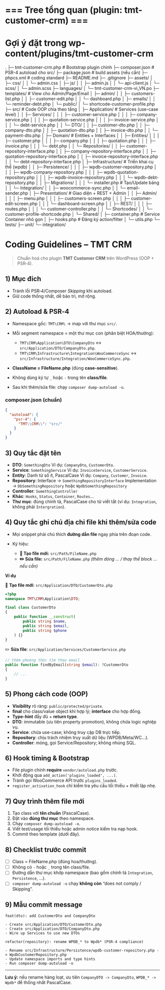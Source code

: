 # === Tree tổng quan (plugin: tmt-customer-crm) ===
# Gợi ý đặt trong wp-content/plugins/tmt-customer-crm

.
├─ tmt-customer-crm.php                # Bootstrap plugin chính
├─ composer.json                       # PSR-4 autoload cho src/
├─ package.json                        # build assets (nếu cần)
├─ phpcs.xml                           # coding standard
├─ README.md
├─ .gitignore
├─ assets/
│  ├─ css/
│  │  └─ admin.css
│  ├─ js/
│  │  ├─ admin.js
│  │  └─ api-client.js
│  └─ scss/
│     └─ admin.scss
├─ languages/
│  └─ tmt-customer-crm-vi_VN.po
├─ templates/                          # View cho Admin/Page/Email
│  ├─ admin/
│  │  ├─ customers-list.php
│  │  ├─ customer-edit.php
│  │  └─ dashboard.php
│  ├─ emails/
│  │  └─ reminder-debt.php
│  └─ public/
│     └─ shortcode-customer-profile.php
├─ src/                                # Code OOP chia theo tầng
│  ├─ Application/                     # Services (use-case level)
│  │  ├─ Services/
│  │  │  ├─ customer-service.php
│  │  │  ├─ company-service.php
│  │  │  ├─ quotation-service.php
│  │  │  ├─ invoice-service.php
│  │  │  └─ debt-service.php
│  │  └─ DTO/
│  │     ├─ customer-dto.php
│  │     ├─ company-dto.php
│  │     ├─ quotation-dto.php
│  │     ├─ invoice-dto.php
│  │     └─ payment-dto.php
│  ├─ Domain/                          # Entities + Interfaces
│  │  ├─ Entities/
│  │  │  ├─ customer.php
│  │  │  ├─ company.php
│  │  │  ├─ quotation.php
│  │  │  ├─ invoice.php
│  │  │  └─ debt.php
│  │  └─ Repositories/
│  │     ├─ customer-repository-interface.php
│  │     ├─ company-repository-interface.php
│  │     ├─ quotation-repository-interface.php
│  │     ├─ invoice-repository-interface.php
│  │     └─ debt-repository-interface.php
│  ├─ Infrastructure/                   # Triển khai cụ thể (wpdb)
│  │  ├─ Persistence/
│  │  │  ├─ wpdb-customer-repository.php
│  │  │  ├─ wpdb-company-repository.php
│  │  │  ├─ wpdb-quotation-repository.php
│  │  │  ├─ wpdb-invoice-repository.php
│  │  │  └─ wpdb-debt-repository.php
│  │  ├─ Migrations/
│  │  │  └─ installer.php              # Tạo/Update bảng
│  │  └─ Integration/
│  │     ├─ woocommerce-sync.php
│  │     └─ email-sender.php
│  ├─ Presentation/                     # Giao diện + REST + Admin
│  │  ├─ Admin/
│  │  │  ├─ menu.php
│  │  │  ├─ customers-screen.php
│  │  │  ├─ customer-edit-screen.php
│  │  │  └─ dashboard-screen.php
│  │  ├─ REST/
│  │  │  ├─ routes.php
│  │  │  └─ customer-controller.php
│  │  └─ Shortcodes/
│  │     └─ customer-profile-shortcode.php
│  └─ Shared/
│     ├─ container.php                 # Service Container nhỏ gọn
│     ├─ hooks.php                     # Đăng ký action/filter
│     └─ utils.php
└─ tests/
   ├─ unit/
   └─ integration/

# Coding Guidelines – TMT CRM

> Chuẩn hoá cho plugin **TMT Customer CRM** trên WordPress (OOP + PSR‑4).

## 1) Mục đích

* Tránh lỗi PSR‑4/Composer *Skipping* khi autoload.
* Giữ code thống nhất, dễ bảo trì, mở rộng.

## 2) Autoload & PSR‑4

* Namespace gốc: `TMT\CRM\` → map với thư mục `src/`.
* Mỗi segment namespace = một thư mục con (phân biệt HOA/thường):

  * `TMT\CRM\Application\DTO\CompanyDto` ↔ `src/Application/DTO/CompanyDto.php`.
  * `TMT\CRM\Infrastructure\Integration\WooCommerceSync` ↔ `src/Infrastructure/Integration/WooCommerceSync.php`.
* **ClassName = FileName.php** (đúng **case-sensitive**).
* Không dùng ký tự `_` hoặc `-` trong tên **class/file**.
* Sau khi thêm/sửa file: chạy `composer dump-autoload -o`.

### composer.json (chuẩn)

```json
{
  "autoload": {
    "psr-4": {
      "TMT\\CRM\\": "src/"
    }
  }
}
```

## 3) Quy tắc đặt tên

* **DTO**: `SomethingDto`
  Ví dụ: `CompanyDto`, `CustomerDto`.
* **Service**: `SomethingService`
  Ví dụ: `InvoiceService`, `CustomerService`.
* **Entity**: Danh từ số ít, PascalCase
  Ví dụ: `Company`, `Customer`, `Invoice`.
* **Repository**:
  Interface → `SomethingRepositoryInterface`
  Implementation → `DbSomethingRepository` hoặc `WpdbSomethingRepository`
* **Controller**: `SomethingController`
* **Khác**: `Hooks`, `Status`, `Container`, `Routes`…
* **Thư mục**: đúng chính tả, PascalCase cho từ viết tắt (ví dụ: `Integration`, không phải `Intergration`).

## 4) Quy tắc ghi chú **địa chỉ file** khi thêm/sửa code

* Mọi snippet phải chú thích **đường dẫn file** ngay phía trên đoạn code.
* Ký hiệu:

  * **📄 Tạo file mới:** `src/Path/FileName.php`
  * **✏️ Sửa file:** `src/Path/FileName.php` *(thêm dòng … / thay thế block … nếu cần)*

**Ví dụ**

📄 **Tạo file mới**: `src/Application/DTO/CustomerDto.php`

```php
<?php
namespace TMT\CRM\Application\DTO;

final class CustomerDto
{
    public function __construct(
        public string $name,
        public string $email,
        public string $phone
    ) {}
}
```

✏️ **Sửa file**: `src/Application/Services/CustomerService.php`

```php
// thêm phương thức tìm theo email
public function findByEmail(string $email): ?CustomerDto
{
    // ...
}
```

## 5) Phong cách code (OOP)

* **Visibility** rõ ràng: `public/protected/private`.
* **final** cho class/value object khi hợp lý; **interface** cho hợp đồng.
* **Type-hint** đầy đủ + **return type**.
* **DTO**: immutable (ưu tiên property promotion), không chứa logic nghiệp vụ.
* **Service**: chứa use-case; không truy cập DB trực tiếp.
* **Repository**: chịu trách nhiệm truy xuất dữ liệu (WPDB/Meta/WC...).
* **Controller**: mỏng, gọi Service/Repository; không nhúng SQL.

## 6) Hook timing & Bootstrap

* File plugin chính **require** `vendor/autoload.php` trước.
* Khởi động qua `add_action('plugins_loaded', ...)`.
* Tránh gọi WooCommerce API trước `plugins_loaded`.
* `register_activation_hook` chỉ kiểm tra yêu cầu tối thiểu + thiết lập nhẹ.

## 7) Quy trình thêm file mới

1. Tạo class với **tên chuẩn** (PascalCase).
2. Đặt vào **đúng thư mục** theo namespace.
3. Chạy `composer dump-autoload -o`.
4. Viết test/usage tối thiểu hoặc admin notice kiểm tra nạp hook.
5. Commit theo template (dưới đây).

## 8) Checklist trước commit

* [ ] Class = FileName.php (đúng hoa/thường).
* [ ] Không có `-` hoặc `_` trong tên class/file.
* [ ] Đường dẫn thư mục khớp namespace (bao gồm chính tả `Integration`, `Persistence`, …).
* [ ] `composer dump-autoload -o` chạy **không còn** “does not comply / Skipping”.

## 9) Mẫu commit message

```
feat(dto): add CustomerDto and CompanyDto

- Create src/Application/DTO/CustomerDto.php
- Create src/Application/DTO/CompanyDto.php
- Wire up Services to use new DTOs
```

```
refactor(repository): rename WPDB_* to Wpdb* (PSR-4 compliance)

- Rename src/Infrastructure/Persistence/wpdb-customer-repository.php -> WpdbCustomerRepository.php
- Update namespace imports and type hints
- Run composer dump-autoload -o
```

---

**Lưu ý:** nếu rename hàng loạt, ưu tiên `CompanyDTO -> CompanyDto`, `WPDB_* -> Wpdb*` để thống nhất PascalCase.
